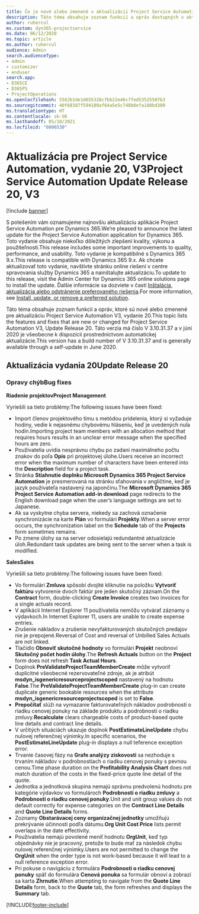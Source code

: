 ```yaml
---
title: Čo je nové alebo zmenené v aktualizácii Project Service Automation, vydanie 20, V3
description: Táto téma obsahuje zoznam funkcií a opráv dostupných v aktualizácii Project Service Automation, vydanie 20, V3
author: ruhercul
ms.custom: dyn365-projectservice
ms.date: 06/12/2020
ms.topic: article
ms.author: ruhercul
audience: Admin
search.audienceType:
- admin
- customizer
- enduser
search.app:
- D365CE
- D365PS
- ProjectOperations
ms.openlocfilehash: 5562b1de1d655328cfbb22e46c7fed53525507b3
ms.sourcegitcommit: 40f68387f594180af64a5e5c748b6efa188bd300
ms.translationtype: HT
ms.contentlocale: sk-SK
ms.lasthandoff: 05/10/2021
ms.locfileid: "6006530"
---
```

# <a name="project-service-automation-update-release-20-v3"></a><span data-ttu-id="f6481-103">Aktualizácia pre Project Service Automation, vydanie 20, V3</span><span class="sxs-lookup"><span data-stu-id="f6481-103">Project Service Automation Update Release 20, V3</span></span>

[!include [banner](../includes/psa-now-project-operations.md)]

<span data-ttu-id="f6481-104">S potešením vám oznamujeme najnovšiu aktualizáciu aplikácie Project Service Automation pre Dynamics 365.</span><span class="sxs-lookup"><span data-stu-id="f6481-104">We’re pleased to announce the latest update for the Project Service Automation application for Dynamics 365.</span></span> <span data-ttu-id="f6481-105">Toto vydanie obsahuje niekoľko dôležitých zlepšení kvality, výkonu a použiteľnosti.</span><span class="sxs-lookup"><span data-stu-id="f6481-105">This release includes some important improvements to quality, performance, and usability.</span></span> <span data-ttu-id="f6481-106">Toto vydanie je kompatibilné s Dynamics 365 9.x.</span><span class="sxs-lookup"><span data-stu-id="f6481-106">This release is compatible with Dynamics 365 9.x.</span></span> <span data-ttu-id="f6481-107">Ak chcete aktualizovať toto vydanie, navštívte stránku online riešení v centre spravovania služby Dynamics 365 a nainštalujte aktualizáciu.</span><span class="sxs-lookup"><span data-stu-id="f6481-107">To update to this release, visit the Admin Center for Dynamics 365 online solutions page to install the update.</span></span> <span data-ttu-id="f6481-108">Ďalšie informácie sa dozviete v časti [Inštalácia, aktualizácia alebo odstránenie preferovaného riešenia](/power-platform/admin/install-remove-preferred-solution).</span><span class="sxs-lookup"><span data-stu-id="f6481-108">For more information, see [Install, update, or remove a preferred solution](/power-platform/admin/install-remove-preferred-solution).</span></span>

<span data-ttu-id="f6481-109">Táto téma obsahuje zoznam funkcií a opráv, ktoré sú nové alebo zmenené pre aktualizáciu Project Service Automation V3, vydanie 20.</span><span class="sxs-lookup"><span data-stu-id="f6481-109">This topic lists the features and fixes that are new or changed for Project Service Automation V3, Update Release 20.</span></span> <span data-ttu-id="f6481-110">Táto verzia má číslo V 3.10.31.37 a v júni 2020 je všeobecne k dispozícii prostredníctvom automatickej aktualizácie.</span><span class="sxs-lookup"><span data-stu-id="f6481-110">This version has a build number of V 3.10.31.37 and is generally available through a self-update in June 2020.</span></span>

## <a name="update-release-20"></a><span data-ttu-id="f6481-111">Aktualizácia vydania 20</span><span class="sxs-lookup"><span data-stu-id="f6481-111">Update Release 20</span></span>

### <a name="bug-fixes"></a><span data-ttu-id="f6481-112">Opravy chýb</span><span class="sxs-lookup"><span data-stu-id="f6481-112">Bug fixes</span></span>

<span data-ttu-id="f6481-113">**Riadenie projektov**</span><span class="sxs-lookup"><span data-stu-id="f6481-113">**Project Management**</span></span>

<span data-ttu-id="f6481-114">Vyriešili sa tieto problémy:</span><span class="sxs-lookup"><span data-stu-id="f6481-114">The following issues have been fixed:</span></span>

- <span data-ttu-id="f6481-115">Import členov projektového tímu s metódou pridelenia, ktorý si vyžaduje hodiny, vedie k nejasnému chybovému hláseniu, keď je uvedených nula hodín.</span><span class="sxs-lookup"><span data-stu-id="f6481-115">Importing project team members with an allocation method that requires hours results in an unclear error message when the specified hours are zero.</span></span>
- <span data-ttu-id="f6481-116">Používatelia uvidia nesprávnu chybu po zadaní maximálneho počtu znakov do poľa **Opis** pri projektovej úlohe.</span><span class="sxs-lookup"><span data-stu-id="f6481-116">Users receive an incorrect error when the maximum number of characters have been entered into the **Description** field for a project task.</span></span>
- <span data-ttu-id="f6481-117">Stránka **Stiahnutie doplnku Microsoft Dynamics 365 Project Service Automation** je presmerovaná na stránku sťahovania v angličtine, keď je jazyk používateľa nastavený na japončinu.</span><span class="sxs-lookup"><span data-stu-id="f6481-117">The **Microsoft Dynamics 365 Project Service Automation add-in download** page redirects to the English download page when the user’s language settings are set to Japanese.</span></span>
- <span data-ttu-id="f6481-118">Ak sa vyskytne chyba servera, niekedy sa zachová označenie synchronizácie na karte **Plán** vo formulári **Projekty**.</span><span class="sxs-lookup"><span data-stu-id="f6481-118">When a server error occurs, the synchronization label on the **Schedule** tab of the **Projects** form sometimes remains.</span></span>
- <span data-ttu-id="f6481-119">Po zmene úlohy sa na server odosielajú redundantné aktualizácie úloh.</span><span class="sxs-lookup"><span data-stu-id="f6481-119">Redundant task updates are being sent to the server when a task is modified.</span></span>

<span data-ttu-id="f6481-120">**Sales**</span><span class="sxs-lookup"><span data-stu-id="f6481-120">**Sales**</span></span>

<span data-ttu-id="f6481-121">Vyriešili sa tieto problémy:</span><span class="sxs-lookup"><span data-stu-id="f6481-121">The following issues have been fixed:</span></span>

- <span data-ttu-id="f6481-122">Vo formulári **Zmluva** spôsobí dvojité kliknutie na položku **Vytvoriť faktúru** vytvorenie dvoch faktúr pre jeden skutočný záznam.</span><span class="sxs-lookup"><span data-stu-id="f6481-122">On the **Contract** form, double-clicking **Create Invoice** creates two invoices for a single actuals record.</span></span>
- <span data-ttu-id="f6481-123">V aplikácii Internet Explorer 11 používatelia nemôžu vytvárať záznamy o výdavkoch.</span><span class="sxs-lookup"><span data-stu-id="f6481-123">In Internet Explorer 11, users are unable to create expense entries.</span></span>
- <span data-ttu-id="f6481-124">Zrušenie nákladov a zrušenie nevyfakturovaných skutočných predajov nie je prepojené.</span><span class="sxs-lookup"><span data-stu-id="f6481-124">Reversal of Cost and reversal of Unbilled Sales Actuals are not linked.</span></span>
- <span data-ttu-id="f6481-125">Tlačidlo **Obnoviť skutočné hodnoty** vo formulári **Projekt** neobnoví **Skutočný počet hodín úlohy**.</span><span class="sxs-lookup"><span data-stu-id="f6481-125">The **Refresh Actuals** button on the **Project** form does not refresh **Task Actual Hours**.</span></span>
- <span data-ttu-id="f6481-126">Doplnok **PreValidateProjectTeamMemberCreate** môže vytvoriť duplicitné všeobecné rezervovateľné zdroje, ak je atribút **msdyn_isgenericresourceprojectscoped** nastavený na hodnotu **False**.</span><span class="sxs-lookup"><span data-stu-id="f6481-126">The **PreValidateProjectTeamMemberCreate** plug-in can create duplicate generic bookable resources when the attribute **msdyn_isgenericresourceprojectscoped** is set to **False**.</span></span>
- <span data-ttu-id="f6481-127">**Prepočítať** slúži na vymazanie fakturovateľných nákladov podrobností o riadku cenovej ponuky na základe produktu a podrobností o riadku zmluvy.</span><span class="sxs-lookup"><span data-stu-id="f6481-127">**Recalculate** clears chargeable costs of product-based quote line details and contract line details.</span></span>
- <span data-ttu-id="f6481-128">V určitých situáciách ukazuje doplnok **PostEstimateLineUpdate** chybu nulovej referenčnej výnimky.</span><span class="sxs-lookup"><span data-stu-id="f6481-128">In specific scenarios, the **PostEstimateLineUpdate** plug-in displays a null teference exception error.</span></span>
- <span data-ttu-id="f6481-129">Trvanie časovej fázy na **Grafe analýzy ziskovosti** sa nezhoduje s trvaním nákladov v podrobnostiach o riadku cenovej ponuky s pevnou cenou.</span><span class="sxs-lookup"><span data-stu-id="f6481-129">Time phase duration on the **Profitability Analysis Chart** does not match duration of the costs in the fixed-price quote line detail of the quote.</span></span>
- <span data-ttu-id="f6481-130">Jednotka a jednotková skupina nemajú správnu predvolenú hodnotu pre kategórie výdavkov vo formulároch **Podrobnosti o riadku zmluvy** a **Podrobnosti o riadku cenovej ponuky**.</span><span class="sxs-lookup"><span data-stu-id="f6481-130">Unit and unit group values do not default correctly for expense categories on the **Contract Line Details** and **Quote Line Details** forms.</span></span>
- <span data-ttu-id="f6481-131">Zoznamy **Obstarávacej ceny organizačnej jednotky** umožňujú prekrývanie účinnosti podľa dátumu.</span><span class="sxs-lookup"><span data-stu-id="f6481-131">**Org Unit Cost Price** lists permit overlaps in the date effectivity.</span></span>
- <span data-ttu-id="f6481-132">Používatelia nemajú povolené meniť hodnotu **OrgUnit**, keď typ objednávky nie je pracovný, pretože to bude mať za následok chybu nulovej referenčnej výnimky.</span><span class="sxs-lookup"><span data-stu-id="f6481-132">Users are not permitted to change the **OrgUnit** when the order type is not work-based because it will lead to a null reference exception error.</span></span>
- <span data-ttu-id="f6481-133">Pri pokuse o navigáciu z formulára **Podrobnosti o riadku cenovej ponuky** späť do formulára **Cenová ponuka** sa formulár obnoví a zobrazí sa karta **Zhrnutie**.</span><span class="sxs-lookup"><span data-stu-id="f6481-133">When attempting to navigate from the **Quote Line Details** form, back to the **Quote** tab, the form refreshes and displays the **Summary** tab.</span></span>


[!INCLUDE[footer-include](../includes/footer-banner.md)]